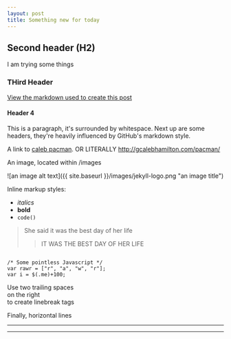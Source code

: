 ```yaml
---
layout: post
title: Something new for today
---
```


## Second header (H2)

I am trying some things

### THird Header

[View the markdown used to create this post](#)

#### Header 4

This is a paragraph, it's surrounded by whitespace. Next up are some headers, they're heavily influenced by GitHub's markdown style.





A link to [caleb pacman](http://calebhamilton.com/pacman). OR LITERALLY  <http://gcalebhamilton.com/pacman/>

An image, located within /images

![an image alt text]({{ site.baseurl }}/images/jekyll-logo.png "an image title")

Inline markup styles:

- _italics_
- **bold**
- `code()`

> She said it was the best day of her life
>> IT WAS THE BEST DAY OF HER LIFE


```CODE:

/* Some pointless Javascript */
var rawr = ["r", "a", "w", "r"];
var i = $(.me)+100;
```

Use two trailing spaces  
on the right  
to create linebreak tags  

Finally, horizontal lines

----
****
